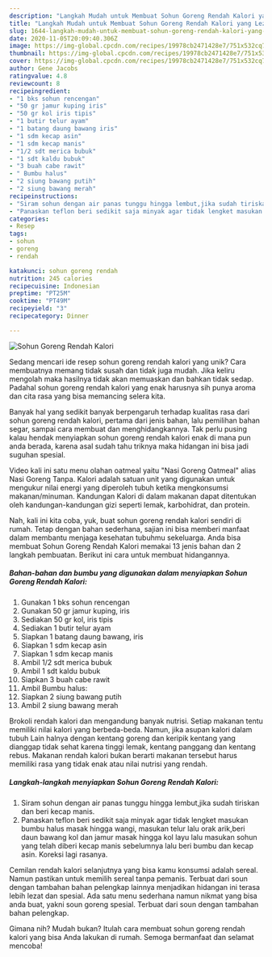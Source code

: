 ```yaml
---
description: "Langkah Mudah untuk Membuat Sohun Goreng Rendah Kalori yang Lezat Sekali"
title: "Langkah Mudah untuk Membuat Sohun Goreng Rendah Kalori yang Lezat Sekali"
slug: 1644-langkah-mudah-untuk-membuat-sohun-goreng-rendah-kalori-yang-lezat-sekali
date: 2020-11-05T20:09:40.306Z
image: https://img-global.cpcdn.com/recipes/19978cb2471428e7/751x532cq70/sohun-goreng-rendah-kalori-foto-resep-utama.jpg
thumbnail: https://img-global.cpcdn.com/recipes/19978cb2471428e7/751x532cq70/sohun-goreng-rendah-kalori-foto-resep-utama.jpg
cover: https://img-global.cpcdn.com/recipes/19978cb2471428e7/751x532cq70/sohun-goreng-rendah-kalori-foto-resep-utama.jpg
author: Gene Jacobs
ratingvalue: 4.8
reviewcount: 8
recipeingredient:
- "1 bks sohun rencengan"
- "50 gr jamur kuping iris"
- "50 gr kol iris tipis"
- "1 butir telur ayam"
- "1 batang daung bawang iris"
- "1 sdm kecap asin"
- "1 sdm kecap manis"
- "1/2 sdt merica bubuk"
- "1 sdt kaldu bubuk"
- "3 buah cabe rawit"
- " Bumbu halus"
- "2 siung bawang putih"
- "2 siung bawang merah"
recipeinstructions:
- "Siram sohun dengan air panas tunggu hingga lembut,jika sudah tiriskan dan beri kecap manis."
- "Panaskan teflon beri sedikit saja minyak agar tidak lengket masukan bumbu halus masak hingga wangi, masukan telur lalu orak arik,beri daun bawang kol dan jamur masak hingga kol layu lalu masukan sohun yang telah diberi kecap manis sebelumnya lalu beri bumbu dan kecap asin. Koreksi lagi rasanya."
categories:
- Resep
tags:
- sohun
- goreng
- rendah

katakunci: sohun goreng rendah 
nutrition: 245 calories
recipecuisine: Indonesian
preptime: "PT25M"
cooktime: "PT49M"
recipeyield: "3"
recipecategory: Dinner

---
```



![Sohun Goreng Rendah Kalori](https://img-global.cpcdn.com/recipes/19978cb2471428e7/751x532cq70/sohun-goreng-rendah-kalori-foto-resep-utama.jpg)

Sedang mencari ide resep sohun goreng rendah kalori yang unik? Cara membuatnya memang tidak susah dan tidak juga mudah. Jika keliru mengolah maka hasilnya tidak akan memuaskan dan bahkan tidak sedap. Padahal sohun goreng rendah kalori yang enak harusnya sih punya aroma dan cita rasa yang bisa memancing selera kita.

Banyak hal yang sedikit banyak berpengaruh terhadap kualitas rasa dari sohun goreng rendah kalori, pertama dari jenis bahan, lalu pemilihan bahan segar, sampai cara membuat dan menghidangkannya. Tak perlu pusing kalau hendak menyiapkan sohun goreng rendah kalori enak di mana pun anda berada, karena asal sudah tahu triknya maka hidangan ini bisa jadi suguhan spesial.

Video kali ini satu menu olahan oatmeal yaitu &#34;Nasi Goreng Oatmeal&#34; alias Nasi Goreng Tanpa. Kalori adalah satuan unit yang digunakan untuk mengukur nilai energi yang diperoleh tubuh ketika mengkonsumsi makanan/minuman. Kandungan Kalori di dalam makanan dapat ditentukan oleh kandungan-kandungan gizi seperti lemak, karbohidrat, dan protein.


Nah, kali ini kita coba, yuk, buat sohun goreng rendah kalori sendiri di rumah. Tetap dengan bahan sederhana, sajian ini bisa memberi manfaat dalam membantu menjaga kesehatan tubuhmu sekeluarga. Anda bisa membuat Sohun Goreng Rendah Kalori memakai 13 jenis bahan dan 2 langkah pembuatan. Berikut ini cara untuk membuat hidangannya.

<!--inarticleads1-->

##### Bahan-bahan dan bumbu yang digunakan dalam menyiapkan Sohun Goreng Rendah Kalori:

1. Gunakan 1 bks sohun rencengan
1. Gunakan 50 gr jamur kuping, iris
1. Sediakan 50 gr kol, iris tipis
1. Sediakan 1 butir telur ayam
1. Siapkan 1 batang daung bawang, iris
1. Siapkan 1 sdm kecap asin
1. Siapkan 1 sdm kecap manis
1. Ambil 1/2 sdt merica bubuk
1. Ambil 1 sdt kaldu bubuk
1. Siapkan 3 buah cabe rawit
1. Ambil  Bumbu halus:
1. Siapkan 2 siung bawang putih
1. Ambil 2 siung bawang merah


Brokoli rendah kalori dan mengandung banyak nutrisi. Setiap makanan tentu memiliki nilai kalori yang berbeda-beda. Namun, jika asupan kalori dalam tubuh Lain halnya dengan kentang goreng dan keripik kentang yang dianggap tidak sehat karena tinggi lemak, kentang panggang dan kentang rebus. Makanan rendah kalori bukan berarti makanan tersebut harus memiliki rasa yang tidak enak atau nilai nutrisi yang rendah. 

<!--inarticleads2-->

##### Langkah-langkah menyiapkan Sohun Goreng Rendah Kalori:

1. Siram sohun dengan air panas tunggu hingga lembut,jika sudah tiriskan dan beri kecap manis.
1. Panaskan teflon beri sedikit saja minyak agar tidak lengket masukan bumbu halus masak hingga wangi, masukan telur lalu orak arik,beri daun bawang kol dan jamur masak hingga kol layu lalu masukan sohun yang telah diberi kecap manis sebelumnya lalu beri bumbu dan kecap asin. Koreksi lagi rasanya.


Cemilan rendah kalori selanjutnya yang bisa kamu konsumsi adalah sereal. Namun pastikan untuk memilih sereal tanpa pemanis. Terbuat dari soun dengan tambahan bahan pelengkap lainnya menjadikan hidangan ini terasa lebih lezat dan spesial. Ada satu menu sederhana namun nikmat yang bisa anda buat, yakni soun goreng spesial. Terbuat dari soun dengan tambahan bahan pelengkap. 

Gimana nih? Mudah bukan? Itulah cara membuat sohun goreng rendah kalori yang bisa Anda lakukan di rumah. Semoga bermanfaat dan selamat mencoba!
